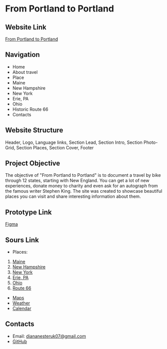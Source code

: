 # From Portland to Portland
## Website Link
[From Portland to Portland](https://wwily.github.io/From-Portland-to-Portland/)
## Navigation
* Home
* About travel
* Place
* Maine
* New Hampshire
* New York
* Erie, PA
* Ohio
* Historic Route 66
* Contacts
## Website Structure
Header, Logo, Language links, Section Lead, Section Intro, Section Photo-Grid, Section Places, Section Cover, Footer
## Project Objective
The objective of "From Portland to Portland" is to document a travel by bike through 12 states, starting with New England. You can get a lot of new experiences, donate money to charity and even ask for an autograph from the famous writer Stephen King. The site was created to showcase beautiful places you can visit and share interesting information about them.
## Prototype Link
[Figma](https://www.figma.com/file/AtbNbstbxWPcMqvF061V0R/Sprint-3%3A-From-Portland-to-Portland-%7C-desktop-%2B-mobile?node-id=0%3A1&mode=dev)
## Sours Link
* Places: 
1. [Maine](https://global.llbean.com/shop/L.L.Bean-Continental-Rucksack/122952.html?bc=50-816&csp=f&feat=816-GN1)
2. [New Hampshire](https://www.timberland.com/timberlandpro.html)
3. [New York](https://www.ge.com/about-us)
4. [Erie, PA](https://www.fws.gov/refuge/erie)
5. [Ohio](https://www.cedarpoint.com)
6. [Route 66](https://www.nps.gov/nr/travel/route66/maps66.html)
* [Maps](https://maps.google.com/)
* [Weather](https://weather.com/)
* [Calendar](https://calendar.google.com)
## Contacts
* Email: diananesteruk07@gmail.com
* [GitHub](https://github.com/wwily)
